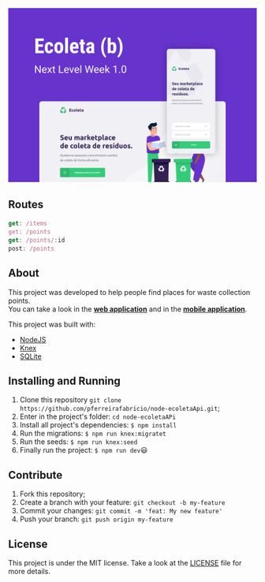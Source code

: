<img src="https://github.com/pferreirafabricio/react-native-ecoleta/blob/master/screenshots/background.png" alt="Background image of the project"/>

## Routes 
```javascript
get: /items
get: /points
get: /points/:id
post: /points
```

## About 
This project was developed to help people find places for waste collection points.<br/>
You can take a look in the __[web application](https://github.com/pferreirafabricio/react-ecoleta)__ and in the __[mobile application](https://github.com/pferreirafabricio/react-native-ecoleta/)__.

This project was built with:
- [NodeJS](https://nodejs.org/en/)
- [Knex](http://knexjs.org/)
- [SQLite](https://www.sqlite.org/index.html)

## Installing and Running  
 1. Clone this repository ```git clone https://github.com/pferreirafabricio/node-ecoletaApi.git```;
 2. Enter in the project's folder: ```cd node-ecoletaAPi```
 3. Install all project's dependencies: ```$ npm install```
 4. Run the migrations: ```$ npm run knex:migratet```
 5. Run the seeds: ```$ npm run knex:seed```
 6. Finally run the project: ```$ npm run dev```😃
 
## Contribute
 1. Fork this repository;
 2. Create a branch with your feature: ```git checkout -b my-feature```
 3. Commit your changes: ```git commit -m 'feat: My new feature'```
 4. Push your branch: ```git push origin my-feature```
 
## License
This project is under the MIT license. Take a look at the [LICENSE](LICENSE.md) file for more details.
